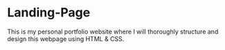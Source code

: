 # Landing-Page
This is my personal portfolio website where I will thoroughly structure and design this webpage using HTML & CSS.